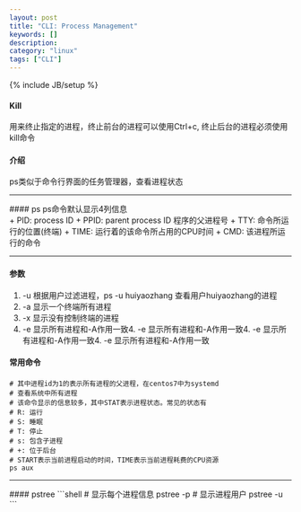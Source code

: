 ```yaml
---
layout: post
title: "CLI: Process Management"
keywords: []
description: 
category: "linux"
tags: ["CLI"]
---
```

{% include JB/setup %}

#### Kill 
用来终止指定的进程，终止前台的进程可以使用Ctrl+c, 终止后台的进程必须使用kill命令

#### 介绍
ps类似于命令行界面的任务管理器，查看进程状态
<hr />
#### ps
ps命令默认显示4列信息<br />
+ PID: process ID 
+ PPID: parent process ID 程序的父进程号
+ TTY: 命令所运行的位置(终端)
+ TIME: 运行着的该命令所占用的CPU时间
+ CMD: 该进程所运行的命令
<hr />

#### 参数
1. -u 根据用户过滤进程，ps -u huiyaozhang 查看用户huiyaozhang的进程
2. -a 显示一个终端所有进程
3. -x 显示没有控制终端的进程
4. -e 显示所有进程和-A作用一致4. -e 显示所有进程和-A作用一致4. -e 显示所有进程和-A作用一致4. -e 显示所有进程和-A作用一致
#### 常用命令
```shell
# 其中进程id为1的表示所有进程的父进程，在centos7中为systemd
# 查看系统中所有进程
# 该命令显示的信息较多，其中STAT表示进程状态。常见的状态有
# R: 运行
# S: 睡眠
# T: 停止
# s: 包含子进程
# +: 位于后台
# START表示当前进程启动的时间，TIME表示当前进程耗费的CPU资源
ps aux
```

<hr />
#### pstree
```shell
# 显示每个进程信息
pstree -p
# 显示进程用户
pstree -u
```
